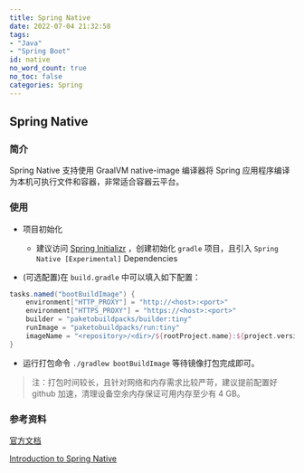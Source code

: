 ```yaml
---
title: Spring Native
date: 2022-07-04 21:32:58
tags:
- "Java"
- "Spring Boot"
id: native
no_word_count: true
no_toc: false
categories: Spring
---
```


## Spring Native

### 简介

Spring Native 支持使用 GraalVM native-image 编译器将 Spring 应用程序编译为本机可执行文件和容器，非常适合容器云平台。

### 使用

- 项目初始化
  - 建议访问 [Spring Initializr](https://start.spring.io/) ，创建初始化 `gradle` 项目，且引入 `Spring Native [Experimental]` Dependencies

- (可选配置)在 `build.gradle` 中可以填入如下配置：

```groovy
tasks.named("bootBuildImage") {
    environment["HTTP_PROXY"] = "http://<host>:<port>"
    environment["HTTPS_PROXY"] = "https://<host>:<port>"
    builder = "paketobuildpacks/builder:tiny"
    runImage = "paketobuildpacks/run:tiny"
    imageName = "<repository>/<dir>/${rootProject.name}:${project.version}"
}
```

- 运行打包命令 `./gradlew bootBuildImage` 等待镜像打包完成即可。

> 注：打包时间较长，且针对网络和内存需求比较严苛，建议提前配置好 github 加速，清理设备空余内存保证可用内存至少有 4 GB。

### 参考资料

[官方文档](https://docs.spring.io/spring-native/docs/current/reference/htmlsingle/)

[Introduction to Spring Native](https://www.baeldung.com/spring-native-intro)
